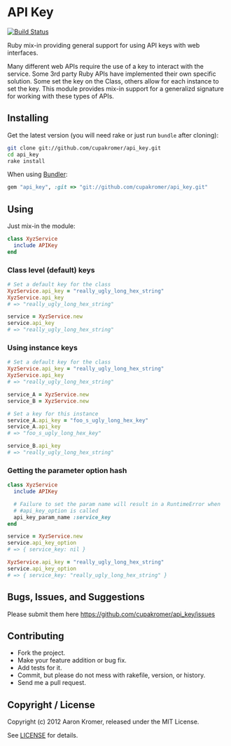 API Key
=======

[![Build Status](https://secure.travis-ci.org/cupakromer/api_key.png?branch=master)](http://travis-ci.org/cupakromer/api_key)

Ruby mix-in providing general support for using API keys with web
interfaces.

Many different web APIs require the use of a key to interact with the
service. Some 3rd party Ruby APIs have implemented their own specific
solution. Some set the key on the Class, others allow for each instance
to set the key. This module provides mix-in support for a generalizd
signature for working with these types of APIs.


Installing
----------

Get the latest version (you will need rake or just run `bundle` after
cloning):

```bash
git clone git://github.com/cupakromer/api_key.git
cd api_key
rake install
```

When using [Bundler](http://gembundler.com "Bundler Home"):

```ruby
gem "api_key", :git => "git://github.com/cupakromer/api_key.git"
```


Using
-----

Just mix-in the module:

```ruby
class XyzService
  include APIKey
end
```

### Class level (default) keys

```ruby
# Set a default key for the class
XyzService.api_key = "really_ugly_long_hex_string"
XyzService.api_key
# => "really_ugly_long_hex_string"

service = XyzService.new
service.api_key
# => "really_ugly_long_hex_string"
```


### Using instance keys

```ruby
# Set a default key for the class
XyzService.api_key = "really_ugly_long_hex_string"
XyzService.api_key
# => "really_ugly_long_hex_string"

service_A = XyzService.new
service_B = XyzService.new

# Set a key for this instance
service_A.api_key = "foo_s_ugly_long_hex_key"
service_A.api_key
# => "foo_s_ugly_long_hex_key"

service_B.api_key
# => "really_ugly_long_hex_string"
```


### Getting the parameter option hash

```ruby
class XyzService
  include APIKey

  # Failure to set the param name will result in a RuntimeError when
  # #api_key_option is called
  api_key_param_name :service_key
end

service = XyzService.new
service.api_key_option
# => { service_key: nil }

XyzService.api_key = "really_ugly_long_hex_string"
service.api_key_option
# => { service_key: "really_ugly_long_hex_string" }
```



Bugs, Issues, and Suggestions
-----------------------------

Please submit them here https://github.com/cupakromer/api_key/issues


Contributing
------------

* Fork the project.
* Make your feature addition or bug fix.
* Add tests for it.
* Commit, but please do not mess with rakefile, version, or history.
* Send me a pull request.


Copyright / License
-------------------

Copyright (c) 2012 Aaron Kromer, released under the MIT License.

See [LICENSE][] for details.

[license]: https://github.com/cupakromer/api_key/blob/master/LICENSE
